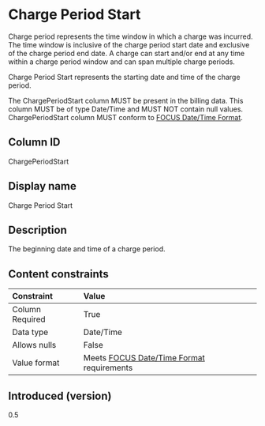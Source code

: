 # Charge Period Start

Charge period represents the time window in which a charge was incurred. The time window is inclusive of the charge period start date and exclusive of the charge period end date. A charge can start and/or end at any time within a charge period window and can span multiple charge periods.

Charge Period Start represents the starting date and time of the charge period.

The ChargePeriodStart column MUST be present in the billing data. This column MUST be of type Date/Time and MUST NOT contain null values. ChargePeriodStart column MUST conform to [FOCUS Date/Time Format](#date/timeformat).

## Column ID

ChargePeriodStart

## Display name

Charge Period Start

## Description

The beginning date and time of a charge period.

## Content constraints

| Constraint      | Value                                                         |
|:----------------|:--------------------------------------------------------------|
| Column Required | True                                                          |
| Data type       | Date/Time                                                     |
| Allows nulls    | False                                                         |
| Value format    | Meets [FOCUS Date/Time Format](#date/timeformat) requirements |

## Introduced (version)

0.5
